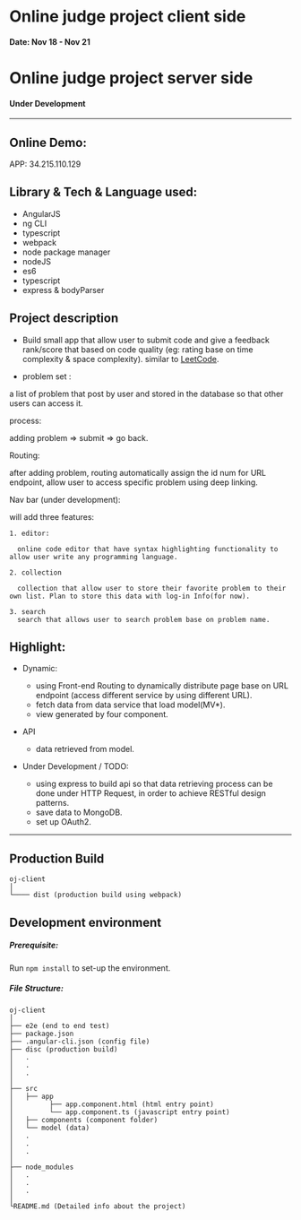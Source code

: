 # Online judge project client side
#### Date: Nov 18 - Nov 21

# Online judge project server side
#### Under Development
---
## Online Demo:
APP: 34.215.110.129

## Library & Tech & Language used:
 - AngularJS
 - ng CLI
 - typescript
 - webpack
 - node package manager
 - nodeJS
 - es6
 - typescript
 - express & bodyParser

## Project description
 - Build small app that allow user to submit code and give a feedback rank/score that based on code quality (eg: rating base on time complexity & space complexity). similar to [LeetCode](https://leetcode.com/).

 - problem set :

  a list of problem that post by user and stored in the database so that other users can access it.

  process:

  adding problem => submit => go back.

  Routing:

  after adding problem, routing automatically assign the id num for URL endpoint, allow user to access specific problem using deep linking.

  Nav bar (under development):

  will add three features:

    1. editor:

      online code editor that have syntax highlighting functionality to allow user write any programming language.

    2. collection

      collection that allow user to store their favorite problem to their own list. Plan to store this data with log-in Info(for now).

    3. search
      search that allows user to search problem base on problem name.



## Highlight:
- Dynamic:
  - using Front-end Routing to dynamically distribute page base on URL endpoint (access different service by using different URL).
  - fetch data from data service that load model(MV*).
  - view generated by four component.

- API
    - data retrieved from model.

- Under Development / TODO:
    - using express to build api so that data retrieving process can be done under HTTP Request, in order to achieve RESTful design patterns.
    - save data to MongoDB.
    - set up OAuth2.

---

## Production Build
```
oj-client
│
└──── dist (production build using webpack)
```


## Development environment

##### Prerequisite:
Run `npm install` to set-up the environment.

##### File Structure:
```
oj-client
│
├── e2e (end to end test)
├── package.json
├── .angular-cli.json (config file)
├── disc (production build)
│   .
│   .
│   .
│   
├── src
│   ├── app
│         ├── app.component.html (html entry point)
│         └── app.component.ts (javascript entry point)
│   ├── components (component folder)
│   └── model (data)
│   .
│   .
│   .
│    
├── node_modules
│   .
│   .
│   .
│    
└README.md (Detailed info about the project)
```
